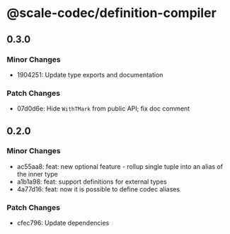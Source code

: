 # @scale-codec/definition-compiler

## 0.3.0

### Minor Changes

-   1904251: Update type exports and documentation

### Patch Changes

-   07d0d6e: Hide `WithTMark` from public API; fix doc comment

## 0.2.0

### Minor Changes

-   ac55aa8: feat: new optional feature - rollup single tuple into an alias of the inner type
-   a1b1a98: feat: support definitions for external types
-   4a77d16: feat: now it is possible to define codec aliases

### Patch Changes

-   cfec796: Update dependencies
